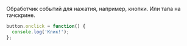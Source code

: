 Обработчик событий для нажатия, например, кнопки. Или тапа на тачскрине.

```js
button.onclick = function() {
  console.log('Клик!');
};
```

